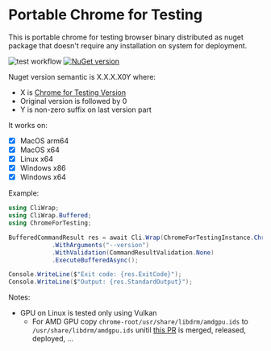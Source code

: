 # Portable Chrome for Testing
This is portable chrome for testing browser binary distributed as nuget package that doesn't require any installation on system for deployment.

![test workflow](https://github.com/madcoons/chrome-for-testing-nuget/actions/workflows/test.yaml/badge.svg) [![NuGet version](https://img.shields.io/nuget/v/ChromeForTesting.svg)](https://www.nuget.org/packages/ChromeForTesting)

Nuget version semantic is X.X.X.X0Y where:
- X is [Chrome for Testing Version](https://googlechromelabs.github.io/chrome-for-testing)
- Original version is followed by 0
- Y is non-zero suffix on last version part

It works on:
- [x] MacOS arm64
- [x] MacOS x64
- [x] Linux x64
- [x] Windows x86
- [x] Windows x64

Example:
```cs
using CliWrap;
using CliWrap.Buffered;
using ChromeForTesting;

BufferedCommandResult res = await Cli.Wrap(ChromeForTestingInstance.ChromePath)
            .WithArguments("--version")
            .WithValidation(CommandResultValidation.None)
            .ExecuteBufferedAsync();

Console.WriteLine($"Exit code: {res.ExitCode}");
Console.WriteLine($"Output: {res.StandardOutput}");
```

Notes:
- GPU on Linux is tested only using Vulkan
    - For AMD GPU copy `chrome-root/usr/share/libdrm/amdgpu.ids` to `/usr/share/libdrm/amdgpu.ids` unitil [this PR](https://gitlab.freedesktop.org/mesa/libdrm/-/merge_requests/273) is merged, released, deployed, ...